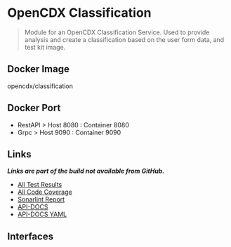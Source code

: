 # OpenCDX Classification
> Module for an OpenCDX Classification Service. Used to provide analysis and create a classification based on the user form data, and test kit image.


## Docker Image
opencdx/classification

## Docker Port
- RestAPI > Host 8080 : Container 8080
- Grpc > Host 9090 : Container 9090

## Links
_**Links are part of the build not available from GitHub.**_
- [All Test Results](build/reports/tests/test/index.html)
- [All Code Coverage](build/reports/jacoco/test/html/index.html)
- [Sonarlint Report](build/reports/sonarlint/sonarlintMain.html)
- [API-DOCS](http://localhost:8080/api-docs)
- [API-DOCS YAML](http://localhost:8080/api-docs.yaml)
## Interfaces